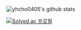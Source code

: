 ![yhcho0405's github stats](https://github-readme-stats.vercel.app/api?username=yhcho0405&show_icons=true&theme=tokyonight)

[![Solved.ac
프로필](http://mazassumnida.wtf/api/v2/generate_badge?boj=yh0405)](https://solved.ac/yh0405)


<!--
**yhcho0405/yhcho0405** is a ✨ _special_ ✨ repository because its `README.md` (this file) appears on your GitHub profile.


Here are some ideas to get you started:

- 🔭 I’m currently working on ...
- 🌱 I’m currently learning ...
- 👯 I’m looking to collaborate on ...
- 🤔 I’m looking for help with ...
- 💬 Ask me about ...
- 📫 How to reach me: ...
- 😄 Pronouns: ...
- ⚡ Fun fact: ...
-->
